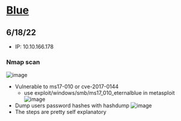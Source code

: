# [Blue](https://tryhackme.com/room/blue)
## 6/18/22
- IP: 10.10.166.178

### Nmap scan
![image](https://user-images.githubusercontent.com/66894542/174460186-d94ccf98-79c8-4b3d-a24b-7465cdadda11.png)
- Vulnerable to ms17-010 or cve-2017-0144
  - use exploit/windows/smb/ms17_010_eternalblue in metasploit
![image](https://user-images.githubusercontent.com/66894542/174460239-892a35a4-43af-47b4-b324-ac20b663b850.png)
- Dump users password hashes with hashdump
![image](https://user-images.githubusercontent.com/66894542/174460476-544a545f-ca54-4936-a87c-e3a177191da3.png)
- The steps are pretty self explanatory
